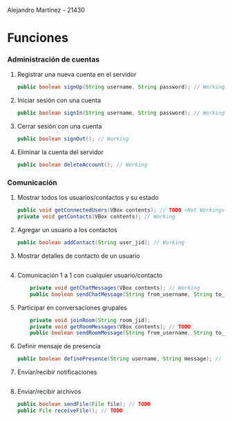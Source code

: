 Alejandro Martínez - 21430

# Funciones
### Administración de cuentas
1) Registrar una nueva cuenta en el servidor
	```java
	public boolean signUp(String username, String password); // Working
	```
2) Iniciar sesión con una cuenta
	```java
	public boolean signIn(String username, String password); // Working
	```
3) Cerrar sesión con una cuenta
	```java
	public boolean signOut(); // Working
	```
4) Eliminar la cuenta del servidor
	```java
	public boolean deleteAccount(); // Working
	```
### Comunicación
1) Mostrar todos los usuarios/contactos y su estado
	```java
	public void getConnectedUsers(VBox contents); // TODO <Not Working>
	private void getContacts(VBox contents); // Working
	```
2) Agregar un usuario a los contactos
	```java
	public boolean addContact(String user_jid); // Working
	```
3) Mostrar detalles de contacto de un usuario
	```java

	```
4) Comunicación 1 a 1 con cualquier usuario/contacto
	```java
		private void getChatMessages(VBox contents); // Working
		public boolean sendChatMessage(String from_username, String to_user_jid, String message_body); // Working
	```
5) Participar en conversaciones grupales
	```java
		private void joinRoom(String room_jid);
		private void getRoomMessages(VBox contents); // TODO
		public boolean sendRoomMessage(String from_username, String to_room_jid, String message_body); // Working
	```
6) Definir mensaje de presencia
	```java
	public boolean definePresence(String username, String message); // Working
	```
7) Enviar/recibir notificaciones
	```java

	```
8) Enviar/recibir archivos
	```java
	public boolean sendFile(File file); // TODO
	public File receiveFile(); // TODO
	```